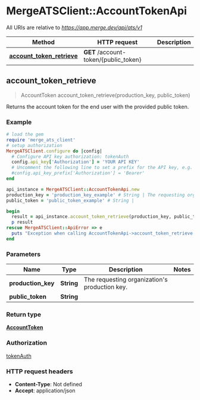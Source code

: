 # MergeATSClient::AccountTokenApi

All URIs are relative to *https://app.merge.dev/api/ats/v1*

Method | HTTP request | Description
------------- | ------------- | -------------
[**account_token_retrieve**](AccountTokenApi.md#account_token_retrieve) | **GET** /account-token/{public_token} | 



## account_token_retrieve

> AccountToken account_token_retrieve(production_key, public_token)



Returns the account token for the end user with the provided public token.

### Example

```ruby
# load the gem
require 'merge_ats_client'
# setup authorization
MergeATSClient.configure do |config|
  # Configure API key authorization: tokenAuth
  config.api_key['Authorization'] = 'YOUR API KEY'
  # Uncomment the following line to set a prefix for the API key, e.g. 'Bearer' (defaults to nil)
  #config.api_key_prefix['Authorization'] = 'Bearer'
end

api_instance = MergeATSClient::AccountTokenApi.new
production_key = 'production_key_example' # String | The requesting organization's production key.
public_token = 'public_token_example' # String | 

begin
  result = api_instance.account_token_retrieve(production_key, public_token)
  p result
rescue MergeATSClient::ApiError => e
  puts "Exception when calling AccountTokenApi->account_token_retrieve: #{e}"
end
```

### Parameters


Name | Type | Description  | Notes
------------- | ------------- | ------------- | -------------
 **production_key** | **String**| The requesting organization&#39;s production key. | 
 **public_token** | **String**|  | 

### Return type

[**AccountToken**](AccountToken.md)

### Authorization

[tokenAuth](../README.md#tokenAuth)

### HTTP request headers

- **Content-Type**: Not defined
- **Accept**: application/json

